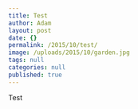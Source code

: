 ```yaml
---
title: Test
author: Adam
layout: post
date: {}
permalink: /2015/10/test/
image: /uploads/2015/10/garden.jpg
tags: null
categories: null
published: true
---
```


Test
